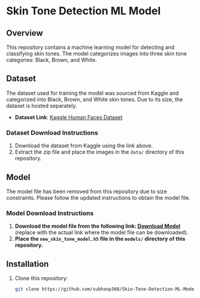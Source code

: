 # Skin Tone Detection ML Model

## Overview

This repository contains a machine learning model for detecting and classifying skin tones. The model categorizes images into three skin tone categories: Black, Brown, and White.

## Dataset

The dataset used for training the model was sourced from Kaggle and categorized into Black, Brown, and White skin tones. Due to its size, the dataset is hosted separately.

- **Dataset Link**: [Kaggle Human Faces Dataset](https://www.kaggle.com/datasets/ashwingupta3012/human-faces/data)

### Dataset Download Instructions

1. Download the dataset from Kaggle using the link above.
2. Extract the zip file and place the images in the `data/` directory of this repository.

## Model

The model file has been removed from this repository due to size constraints. Please follow the updated instructions to obtain the model file.

### Model Download Instructions

1. **Download the model file from the following link: [Download Model](link-to-your-model)** (replace with the actual link where the model file can be downloaded).
2. **Place the  `new_skin_tone_model.h5` file in the `models/` directory of this repository.**

## Installation

1. Clone this repository:

   ```bash
   git clone https://github.com/subhanp360/Skin-Tone-Detection-ML-Model.git
